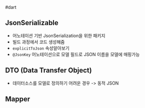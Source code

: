 #dart 

## JsonSerializable
- 어노테이션 기반 JsonSerialization을 위한 패키지
- 빌드 과정에서 코드 생성해줌
- `explicitToJson` 속성알아보기
- `@JsonKey` 어노테이션으로 모델 필드로 JSON 이름을 모델에 매핑가능

## DTO (Data Transfer Object)
- 데이터소스를 모델로 정의하기 어려운 경우 -> 동적 JSON


## Mapper